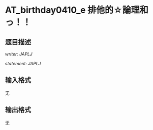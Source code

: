 # AT_birthday0410_e 排他的☆論理和っ！！

## 题目描述

[problemUrl]: https://atcoder.jp/contests/birthday0410/tasks/birthday0410_e

*writer: JAPLJ*  
*statement: JAPLJ*

## 输入格式

无

## 输出格式

无